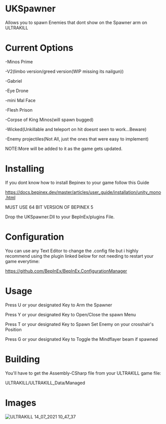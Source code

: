 # UKSpawner
Allows you to spawn Enemies that dont show on the Spawner arm on ULTRAKILL

# Current Options

-Minos Prime

-V2(limbo version/greed version(WIP missing its nailgun))

-Gabriel

-Eye Drone

-mini Mal Face

-Flesh Prison

-Corpse of King Minos(will spawn bugged)

-Wicked(Unkillable and teleport on hit doesnt seen to work...Beware)

-Enemy projectiles(Not All, just the ones that were easy to implement)

NOTE:More will be added to it as the game gets updated.

# Installing

If you dont know how to install Bepinex to your game follow this Guide

https://docs.bepinex.dev/master/articles/user_guide/installation/unity_mono.html

MUST USE 64 BIT VERSION OF BEPINEX 5

Drop the UKSpawner.Dll to your BepInEx/plugins File.

# Configuration

You can use any Text Editor to change the .config file but i highly recommend using the plugin linked below for not needing to restart your game everytime:

https://github.com/BepInEx/BepInEx.ConfigurationManager

# Usage

Press U or your designated Key to Arm the Spawner

Press Y or your designated Key to Open/Close the spawn Menu

Press T or your designated Key to Spawn Set Enemy on your crosshair's Position

Press G or your designated Key to Toggle the Mindflayer beam if spawned

# Building

You'll have to get the Assembly-CSharp file from your ULTRAKILL game file:

ULTRAKILL/ULTRAKILL_Data/Managed

# Images

![ULTRAKILL 14_07_2021 10_47_37](https://user-images.githubusercontent.com/70617250/125633321-0e4fa1d3-0909-4fdb-af99-4ca667515433.png)
